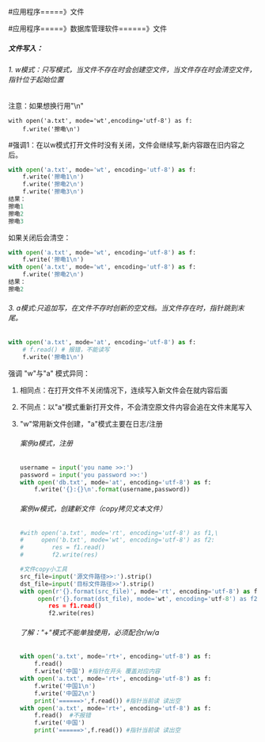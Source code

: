 #应用程序=====》文件

#应用程序=====》数据库管理软件======》文件

##### 文件写入：

###### 1. w模式：只写模式，当文件不存在时会创建空文件，当文件存在时会清空文件，指针位于起始位置

注意：如果想换行用"\n"

```pyhon
with open('a.txt', mode='wt',encoding='utf-8') as f:
    f.write('擦嘞\n')
```

#强调1：在以w模式打开文件时没有关闭，文件会继续写,新内容跟在旧内容之后。

```python
with open('a.txt', mode='wt', encoding='utf-8') as f:
    f.write('擦嘞1\n')
    f.write('擦嘞2\n')
    f.write('擦嘞3\n')
结果：
擦嘞1
擦嘞2
擦嘞3
```

如果关闭后会清空：

```python
with open('a.txt', mode='wt', encoding='utf-8') as f:
    f.write('擦嘞1\n')
with open('a.txt', mode='wt', encoding='utf-8') as f:
    f.write('擦嘞2\n')
结果：
擦嘞2
```

###### 3. a模式:只追加写，在文件不存时创新的空文档。当文件存在时，指针跳到末尾。

```python
with open('a.txt', mode='at', encoding='utf-8') as f:
    # f.read() # 报错，不能读写
    f.write('擦嘞1\n')
```

强调 "w"与"a" 模式异同：

1. 相同点：在打开文件不关闭情况下，连续写入新文件会在就内容后面

2. 不同点：以"a"模式重新打开文件，不会清空原文件内容会追在文件末尾写入

3. "w"常用新文件创建，"a"模式主要在日志/注册

   ###### 案例a模式，注册

   ```python
   username = input('you name >>:')
   password = input('you password >>:')
   with open('db.txt', mode='at', encoding='utf-8') as f:
       f.write('{}:{}\n'.format(username,password))
   ```

   ###### 案例w模式，创建新文件（copy拷贝文本文件）

   ```python
   #with open('a.txt', mode='rt', encoding='utf-8') as f1,\
   #     open('b.txt', mode='wt', encoding='utf-8') as f2:
   #        res = f1.read()
   #        f2.write(res)
   
   #文件copy小工具
   src_file=input('源文件路径>>:').strip()
   dst_file=input('目标文件路径>>').strip()
   with open(r'{}.format(src_file)', mode='rt', encoding='utf-8') as f1,\
        open(r'{}.format(dst_file), mode='wt', encoding='utf-8') as f2:
           res = f1.read()
           f2.write(res)
   ```

   ###### 了解："+"模式不能单独使用，必须配合r/w/a

   ```python
   with open('a.txt', mode='rt+', encoding='utf-8') as f:
       f.read()  
       f.write('中国') #指针在开头 覆盖对应内容
   with open('a.txt', mode='rt+', encoding='utf-8') as f:
       f.write('中国1\n') 
       f.write('中国2\n')
       print('======>',f.read()) #指针当前读 读出空
   with open('a.txt', mode='rt+', encoding='utf-8') as f:
       f.read()  #不报错
       f.write('中国')
       print('======>',f.read()) #指针当前读 读出空
       
   ```

   

   